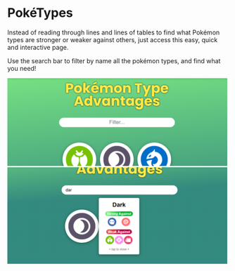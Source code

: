 # PokéTypes

Instead of reading through lines and lines of tables to find what Pokémon types are stronger or weaker against others, just access this easy, quick and interactive page.

Use the search bar to filter by name all the pokémon types, and find what you need!

<img src="https://github.com/cassio-silva/poke-types/blob/main/public/project-images/sc-search.png" width="500" height="200"/>

<img src="https://github.com/cassio-silva/poke-types/blob/main/public/project-images/sc-found.png" width="500" height="220"/>
